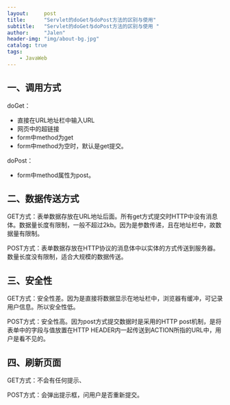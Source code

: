 ```yaml
---
layout:     post
title:      "Servlet的doGet与doPost方法的区别与使用"
subtitle:   "Servlet的doGet与doPost方法的区别与使用 "
author:     "Jalen"
header-img: "img/about-bg.jpg"
catalog: true
tags:
    - JavaWeb
---
```


## 一、调用方式

doGet：

- 直接在URL地址栏中输入URL
- 网页中的超链接
- form中method为get
- form中method为空时，默认是get提交。

doPost：

- form中method属性为post。



## 二、数据传送方式

GET方式：表单数据存放在URL地址后面。所有get方式提交时HTTP中没有消息体。数据量长度有限制，一般不超过2kb。因为是参数传递，且在地址栏中，故数据量有限制。

POST方式：表单数据存放在HTTP协议的消息体中以实体的方式传送到服务器。数量长度没有限制，适合大规模的数据传送。

## 三、安全性

GET方式：安全性差。因为是直接将数据显示在地址栏中，浏览器有缓冲，可记录用户信息。所以安全性低。

POST方式：安全性高。因为post方式提交数据时是采用的HTTP post机制，是将表单中的字段与值放置在HTTP HEADER内一起传送到ACTION所指的URL中，用户是看不见的。



## 四、刷新页面

GET方式：不会有任何提示、

POST方式：会弹出提示框，问用户是否重新提交。
